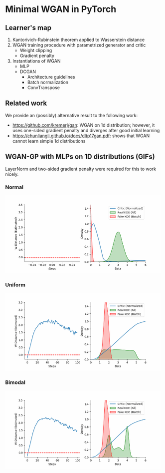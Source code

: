 # Minimal WGAN in PyTorch

## Learner's map

1. Kantorivich-Rubinstein theorem applied to Wasserstein distance
2. WGAN training procedure with parametrized generator and critic
   - Weight clipping
   - Gradient penalty
3. Instantiations of WGAN
   - MLP
   - DCGAN
     - Architecture guidelines
     - Batch normalization
     - ConvTranspose

## Related work

We provide an (possibly) alternative result to the following work:

- https://github.com/kremerj/gan: WGAN on 1d distribution; however, it uses one-sided gradient penalty and diverges after good initial learning
- https://chunliangli.github.io/docs/dltp17gan.pdf: shows that WGAN cannot learn simple 1d distributions

## WGAN-GP with MLPs on 1D distributions (GIFs)

LayerNorm and two-sided gradient penalty were required for this to work nicely.

### Normal

<img src="gifs/normal.gif" alt="normal" width="500">

### Uniform

<img src="gifs/uniform.gif" alt="normal" width="500">

### Bimodal

<img src="gifs/bimodal.gif" alt="normal" width="500">
